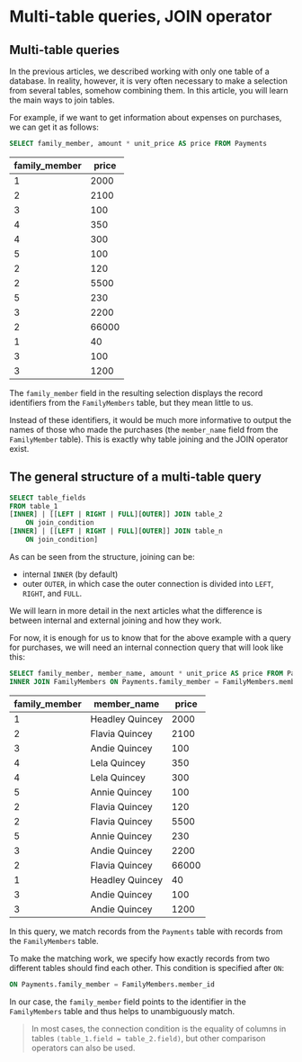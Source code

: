 # Multi-table queries, JOIN operator

## Multi-table queries

In the previous articles, we described working with only one table of a database.
In reality, however, it is very often necessary to make a selection from several tables, somehow combining them.
In this article, you will learn the main ways to join tables.

For example, if we want to get information about expenses on purchases, we can get it as follows:

```sql
SELECT family_member, amount * unit_price AS price FROM Payments
```

| family_member | price |
| ------------- | ----- |
| 1             | 2000  |
| 2             | 2100  |
| 3             | 100   |
| 4             | 350   |
| 4             | 300   |
| 5             | 100   |
| 2             | 120   |
| 2             | 5500  |
| 5             | 230   |
| 3             | 2200  |
| 2             | 66000 |
| 1             | 40    |
| 3             | 100   |
| 3             | 1200  |

The `family_member` field in the resulting selection displays the record identifiers from the `FamilyMembers` table, but they mean little to us.

Instead of these identifiers, it would be much more informative to output the names of those who made the purchases (the `member_name` field from the `FamilyMember` table).
This is exactly why table joining and the JOIN operator exist.

## The general structure of a multi-table query

```sql
SELECT table_fields
FROM table_1
[INNER] | [[LEFT | RIGHT | FULL][OUTER]] JOIN table_2
    ON join_condition
[INNER] | [[LEFT | RIGHT | FULL][OUTER]] JOIN table_n
    ON join_condition]
```

As can be seen from the structure, joining can be:

- internal `INNER` (by default)
- outer `OUTER`, in which case the outer connection is divided into `LEFT`, `RIGHT`, and `FULL`.

We will learn in more detail in the next articles what the difference is between internal and external joining and how they work.

For now, it is enough for us to know that for the above example with a query for purchases,
we will need an internal connection query that will look like this:

```sql
SELECT family_member, member_name, amount * unit_price AS price FROM Payments
INNER JOIN FamilyMembers ON Payments.family_member = FamilyMembers.member_id
```

| family_member | member_name     | price |
| ------------- | --------------- | ----- |
| 1             | Headley Quincey | 2000  |
| 2             | Flavia Quincey  | 2100  |
| 3             | Andie Quincey   | 100   |
| 4             | Lela Quincey    | 350   |
| 4             | Lela Quincey    | 300   |
| 5             | Annie Quincey   | 100   |
| 2             | Flavia Quincey  | 120   |
| 2             | Flavia Quincey  | 5500  |
| 5             | Annie Quincey   | 230   |
| 3             | Andie Quincey   | 2200  |
| 2             | Flavia Quincey  | 66000 |
| 1             | Headley Quincey | 40    |
| 3             | Andie Quincey   | 100   |
| 3             | Andie Quincey   | 1200  |

In this query, we match records from the `Payments` table with records from the `FamilyMembers` table.

To make the matching work, we specify how exactly records from two different tables should find each other. This condition is specified after `ON`:

```sql
ON Payments.family_member = FamilyMembers.member_id
```

In our case, the `family_member` field points to the identifier in the `FamilyMembers` table and thus helps to unambiguously match.

> In most cases, the connection condition is the equality of columns in tables `(table_1.field = table_2.field)`, but other comparison operators can also be used.
